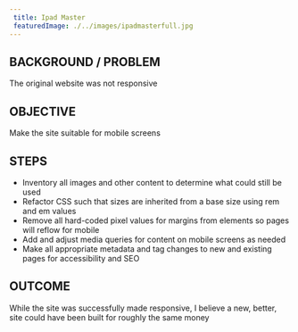 ```yaml
---
 title: Ipad Master
 featuredImage: ./../images/ipadmasterfull.jpg
---
```

## BACKGROUND / PROBLEM
The original website was not responsive

## OBJECTIVE
Make the site suitable for mobile screens

## STEPS
<ul class="li-style">
<li>Inventory all images and other content to determine what could still be used<br/>
<li>Refactor CSS such that sizes are inherited from a base size using rem and em values</li>
<li>Remove all hard-coded pixel values for margins from elements so pages will reflow for mobile</li>
<li>Add and adjust media queries for content on mobile screens as needed</li>
<li>Make all appropriate metadata and tag changes to new and existing pages for accessibility and SEO</li>
</ul>

## OUTCOME
While the site was successfully made responsive, I believe a new, better, site could have been built for roughly the
same money